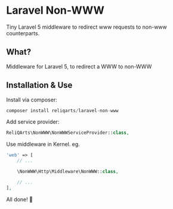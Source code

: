 # Laravel Non-WWW

Tiny Laravel 5 middleware to redirect www requests to non-www counterparts.

## What?

Middleware for Laravel 5, to redirect a WWW to non-WWW

## Installation & Use

Install via composer:

```php
composer install reliqarts/laravel-non-www
```

Add service provider:

```php
ReliQArts\NonWWW\NonWWWServiceProvider::class,
```

Use middleware in Kernel. eg.

```php
'web' => [
    // ...

    \NonWWW\Http\Middleware\NonWWW::class,

    // ...
],
```

All done! :beers: